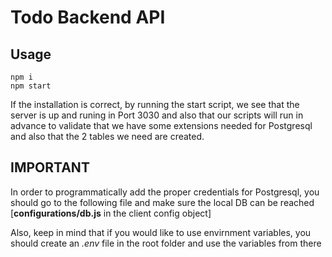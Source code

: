 # Todo Backend API

## Usage

```
npm i
npm start
```

If the installation is correct, by running the start script, we see that the server is up and runing in Port 3030 and also that our scripts will run in advance to validate that we have some extensions needed for Postgresql and also that the 2 tables we need are created.

## IMPORTANT

In order to programmatically add the proper credentials for Postgresql, you should go to the following file and make sure the local DB can be reached [**configurations/db.js** in the client config object]

Also, keep in mind that if you would like to use envirnment variables, you should create an _.env_ file in the root folder and use the variables from there
